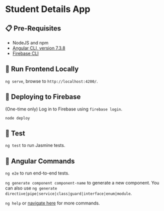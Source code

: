 # Student Details App

## :clipboard: Pre-Requisites

- NodeJS and npm
- [Angular CLI, version 7.3.8](https://github.com/angular/angular-cli)
- [Firebase CLI](https://github.com/firebase/firebase-tools)

## :running: Run Frontend Locally

`ng serve`, browse to `http://localhost:4200/`.

## :pray: Deploying to Firebase

(One-time only) Log in to Firebase using `firebase login`.

`node deploy`

## :bookmark_tabs: Test

`ng test` to run Jasmine tests.

## :star2: Angular Commands

`ng e2e` to run end-to-end tests.

`ng generate component component-name` to generate a new component. You can also use `ng generate directive|pipe|service|class|guard|interface|enum|module`.

`ng help` or [navigate here](https://github.com/angular/angular-cli/blob/master/README.md) for more commands.
